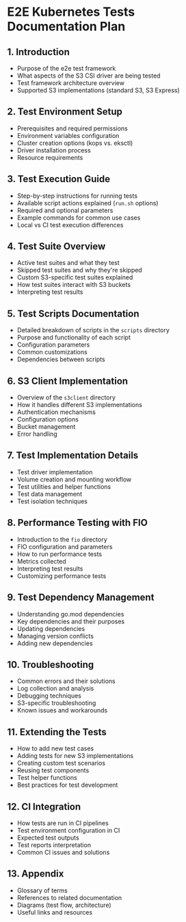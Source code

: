 # E2E Kubernetes Tests Documentation Plan

## 1. Introduction
- Purpose of the e2e test framework
- What aspects of the S3 CSI driver are being tested
- Test framework architecture overview
- Supported S3 implementations (standard S3, S3 Express)

## 2. Test Environment Setup
- Prerequisites and required permissions
- Environment variables configuration
- Cluster creation options (kops vs. eksctl)
- Driver installation process
- Resource requirements

## 3. Test Execution Guide
- Step-by-step instructions for running tests
- Available script actions explained (`run.sh` options)
- Required and optional parameters
- Example commands for common use cases
- Local vs CI test execution differences

## 4. Test Suite Overview
- Active test suites and what they test
- Skipped test suites and why they're skipped
- Custom S3-specific test suites explained
- How test suites interact with S3 buckets
- Interpreting test results

## 5. Test Scripts Documentation
- Detailed breakdown of scripts in the `scripts` directory
- Purpose and functionality of each script
- Configuration parameters
- Common customizations
- Dependencies between scripts

## 6. S3 Client Implementation
- Overview of the `s3client` directory
- How it handles different S3 implementations
- Authentication mechanisms
- Configuration options
- Bucket management
- Error handling

## 7. Test Implementation Details
- Test driver implementation
- Volume creation and mounting workflow
- Test utilities and helper functions
- Test data management
- Test isolation techniques

## 8. Performance Testing with FIO
- Introduction to the `fio` directory
- FIO configuration and parameters
- How to run performance tests
- Metrics collected
- Interpreting test results
- Customizing performance tests

## 9. Test Dependency Management
- Understanding go.mod dependencies
- Key dependencies and their purposes
- Updating dependencies
- Managing version conflicts
- Adding new dependencies

## 10. Troubleshooting
- Common errors and their solutions
- Log collection and analysis
- Debugging techniques
- S3-specific troubleshooting
- Known issues and workarounds

## 11. Extending the Tests
- How to add new test cases
- Adding tests for new S3 implementations
- Creating custom test scenarios
- Reusing test components
- Test helper functions
- Best practices for test development

## 12. CI Integration
- How tests are run in CI pipelines
- Test environment configuration in CI
- Expected test outputs
- Test reports interpretation
- Common CI issues and solutions

## 13. Appendix
- Glossary of terms
- References to related documentation
- Diagrams (test flow, architecture)
- Useful links and resources 